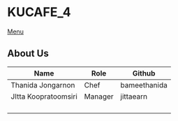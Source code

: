 # KUCAFE_4

[Menu](menu.md)

## About Us

| Name   | Role  | Github   |
|--------|-------|----------|
| Thanida Jongarnon | Chef | bameethanida |
| JItta Koopratoomsiri | Manager | jittaearn |
|  |  |  |
|  |  |  |
|  |  |  |
|  |  |  |
